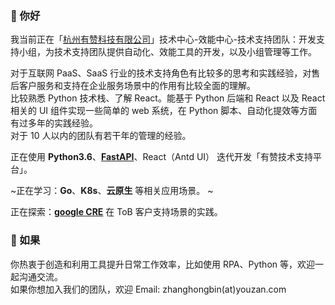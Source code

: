 ### 👋 你好
我当前正在「[杭州有赞科技有限公司](https://www.youzan.com/)」技术中心-效能中心-技术支持团队：开发支持小组，为技术支持团队提供自动化、效能工具的开发，以及小组管理等工作。
    
    
对于互联网 PaaS、SaaS 行业的技术支持角色有比较多的思考和实践经验，对售后客户服务和支持在企业服务场景中的作用有比较全面的理解。   
比较熟悉 Python 技术栈、了解 React。能基于 Python 后端和 React 以及 React 相关的 UI 组件实现一些简单的 web 系统，在 Python 脚本、自动化提效等方面有过多年的实践经验。    
对于 10 人以内的团队有若干年的管理的经验。    
    
正在使用 **Python3.6**、[**FastAPI**](https://fastapi.tiangolo.com/)、React（Antd UI） 迭代开发「有赞技术支持平台」。  
    
~正在学习：**Go**、**K8s**、**云原生** 等相关应用场景。 ~   
    
正在探索：[**google CRE**](https://cloud.google.com/blog/products/devops-sre/introducing-a-new-era-of-customer-support-google-customer-reliability-engineering) 在 ToB 客户支持场景的实践。    
    
### 👋 如果
你热衷于创造和利用工具提升日常工作效率，比如使用 RPA、Python 等，欢迎一起沟通交流。    
如果你想加入我们的团队，欢迎 Email: zhanghongbin(at)youzan.com
